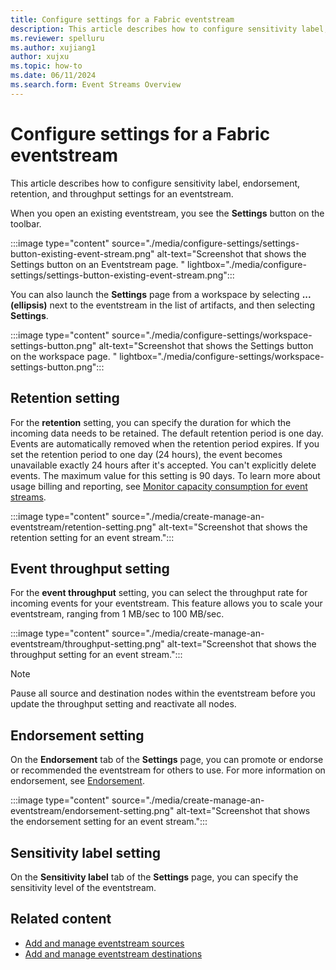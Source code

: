 ```yaml
---
title: Configure settings for a Fabric eventstream
description: This article describes how to configure sensitivity label, endorsement, retention, and throughput settings for an eventstream. 
ms.reviewer: spelluru
ms.author: xujiang1
author: xujxu
ms.topic: how-to
ms.date: 06/11/2024
ms.search.form: Event Streams Overview
---
```


# Configure settings for a Fabric eventstream
This article describes how to configure sensitivity label, endorsement, retention, and throughput settings for an eventstream. 

When you open an existing eventstream, you see the **Settings** button on the toolbar.

:::image type="content" source="./media/configure-settings/settings-button-existing-event-stream.png" alt-text="Screenshot that shows the Settings button on an Eventstream page. " lightbox="./media/configure-settings/settings-button-existing-event-stream.png":::

You can also launch the **Settings** page from a workspace by selecting **...(ellipsis)** next to the eventstream in the list of artifacts, and then selecting **Settings**.

:::image type="content" source="./media/configure-settings/workspace-settings-button.png" alt-text="Screenshot that shows the Settings button on the workspace page. " lightbox="./media/configure-settings/workspace-settings-button.png":::

## Retention setting
For the **retention** setting, you can specify the duration for which the incoming data needs to be retained. The default retention period is one day. Events are automatically removed when the retention period expires. If you set the retention period to one day (24 hours), the event becomes unavailable exactly 24 hours after it's accepted. You can't explicitly delete events. The maximum value for this setting is 90 days. To learn more about usage billing and reporting, see [Monitor capacity consumption for event streams](monitor-capacity-consumption.md).

:::image type="content" source="./media/create-manage-an-eventstream/retention-setting.png" alt-text="Screenshot that shows the retention setting for an event stream.":::

## Event throughput setting
For the **event throughput** setting, you can select the throughput rate for incoming events for your eventstream. This feature allows you to scale your eventstream, ranging from 1 MB/sec to 100 MB/sec. 

:::image type="content" source="./media/create-manage-an-eventstream/throughput-setting.png" alt-text="Screenshot that shows the throughput setting for an event stream.":::

> [!NOTE]
> Pause all source and destination nodes within the eventstream before you update the throughput setting and reactivate all nodes. 

## Endorsement setting
On the **Endorsement** tab of the **Settings** page, you can promote or endorse or recommended the eventstream for others to use. For more information on endorsement, see [Endorsement](/fabric/governance/endorsement-overview).

:::image type="content" source="./media/create-manage-an-eventstream/endorsement-setting.png" alt-text="Screenshot that shows the endorsement setting for an event stream.":::

## Sensitivity label setting
On the **Sensitivity label** tab of the **Settings** page, you can specify the sensitivity level of the eventstream. 

## Related content

- [Add and manage eventstream sources](./add-manage-eventstream-sources.md)
- [Add and manage eventstream destinations](./add-manage-eventstream-destinations.md)
